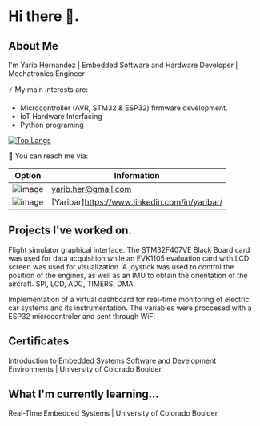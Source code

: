 # Hi there 👋.
## About Me
I'm Yarib Hernandez | Embedded Software and Hardware Developer | Mechatronics Engineer

⚡ My main interests are:
  - Microcontroller (AVR, STM32 & ESP32) firmware development.
  - IoT Hardware Interfacing
  - Python programing 

[![Top Langs](https://github-readme-stats.vercel.app/api/top-langs/?username=Yaribar&layout=compact)](https://github.com/anuraghazra/github-readme-stats)

💬 You can reach me via:

| Option | Information |
| ----------- | ----------- |
| ![image](https://img.shields.io/badge/Gmail-D14836?style=for-the-badge&logo=gmail&logoColor=white) | yarib.her@gmail.com  |
| ![image](https://img.shields.io/badge/LinkedIn-0077B5?style=for-the-badge&logo=linkedin&logoColor=white) |  [Yaribar]https://www.linkedin.com/in/yaribar/ | 
  

## Projects I've worked on.

Flight simulator graphical interface. The STM32F407VE Black Board card was used for data acquisition while an EVK1105 evaluation card with LCD screen was used for visualization. A joystick was used to control the position of the engines, as well as an IMU to obtain the orientation of the aircraft. SPI, LCD, ADC, TIMERS, DMA

Implementation of a virtual dashboard for real-time monitoring of electric car systems and its instrumentation. The variables were proccesed with a ESP32 microcontroler and sent through WiFi
## Certificates

Introduction to Embedded Systems Software and Development Environments | University of Colorado Boulder

## What I'm currently learning...

Real-Time Embedded Systems | University of Colorado Boulder
